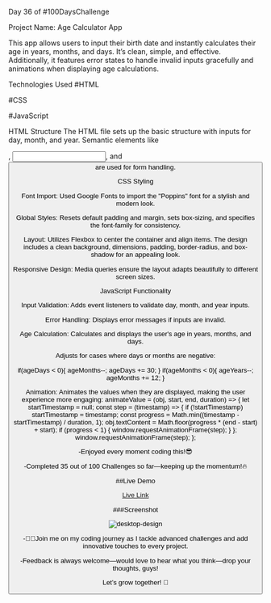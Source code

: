 Day 36 of #100DaysChallenge

Project Name: Age Calculator App

This app allows users to input their birth date and instantly calculates their age in years, months, and days. It’s clean, simple, and effective. Additionally, it features error states to handle invalid inputs gracefully and animations when displaying age calculations.

Technologies Used
#HTML

#CSS

#JavaScript



HTML Structure The HTML file sets up the basic structure with inputs for day, month, and year. Semantic elements like <div>, <input>, and <button> are used for form handling.

CSS Styling

Font Import: Used Google Fonts to import the "Poppins" font for a stylish and modern look.

Global Styles: Resets default padding and margin, sets box-sizing, and specifies the font-family for consistency.

Layout: Utilizes Flexbox to center the container and align items. The design includes a clean background, dimensions, padding, border-radius, and box-shadow for an appealing look.

Responsive Design: Media queries ensure the layout adapts beautifully to different screen sizes.

JavaScript Functionality

Input Validation: Adds event listeners to validate day, month, and year inputs.

Error Handling: Displays error messages if inputs are invalid.

Age Calculation: Calculates and displays the user's age in years, months, and days.

Adjusts for cases where days or months are negative:




if(ageDays < 0){
    ageMonths--;
    ageDays += 30;
}
if(ageMonths < 0){
    ageYears--;
    ageMonths += 12;
}

Animation: Animates the values when they are displayed, making the user experience more engaging:
animateValue = (obj, start, end, duration) => {
    let startTimestamp = null;
    const step = (timestamp) => {
        if (!startTimestamp) startTimestamp = timestamp;
        const progress = Math.min((timestamp - startTimestamp) / duration, 1);
        obj.textContent = Math.floor(progress * (end - start) + start);
        if (progress < 1) {
            window.requestAnimationFrame(step);
        }
    };
    window.requestAnimationFrame(step);
};

-Enjoyed every moment coding this!😎

-Completed 35 out of 100 Challenges so far—keeping up the momentum!🔥



##Live Demo

[Live Link](https://roobiwebdev.github.io/Day-36-Age-Calculator-App/)






###Screenshot


![desktop-design](https://github.com/user-attachments/assets/54b4909d-5ab1-4c26-8029-86d6cb201307)











-👨‍💻Join me on my coding journey as I tackle advanced challenges and add innovative touches to every project.

-Feedback is always welcome—would love to hear what you think—drop your thoughts, guys! 

Let’s grow together! 🌱
